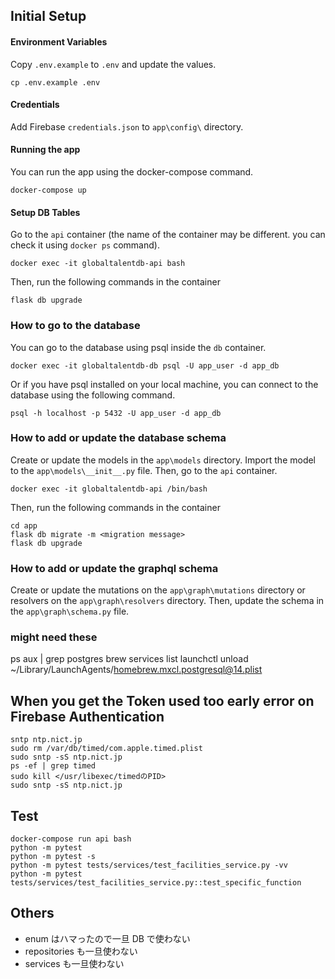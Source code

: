 ## Initial Setup

#### Environment Variables
Copy `.env.example` to `.env` and update the values.
```
cp .env.example .env
```

#### Credentials
Add Firebase `credentials.json` to `app\config\` directory.

#### Running the app
You can run the app using the docker-compose command.
```
docker-compose up
```
#### Setup DB Tables
Go to the `api` container (the name of the container may be different. you can check it using `docker ps` command).
```
docker exec -it globaltalentdb-api bash
```

Then, run the following commands in the container

```
flask db upgrade
```

### How to go to the database
You can go to the database using psql inside the `db` container.
```
docker exec -it globaltalentdb-db psql -U app_user -d app_db
```
Or if you have psql installed on your local machine, you can connect to the database using the following command.
```
psql -h localhost -p 5432 -U app_user -d app_db
```


### How to add or update the database schema
Create or update the models in the `app\models` directory. Import the model to the `app\models\__init__.py` file. Then, go to the `api` container.
```
docker exec -it globaltalentdb-api /bin/bash
```

Then, run the following commands in the container
```
cd app
flask db migrate -m <migration message>
flask db upgrade
```

### How to add or update the graphql schema
Create or update the mutations on the `app\graph\mutations` directory or resolvers on the `app\graph\resolvers` directory. Then, update the schema in the `app\graph\schema.py` file.


### might need these
ps aux | grep postgres
brew services list
launchctl unload ~/Library/LaunchAgents/homebrew.mxcl.postgresql@14.plist

## When you get the Token used too early error on Firebase Authentication
```
sntp ntp.nict.jp
sudo rm /var/db/timed/com.apple.timed.plist
sudo sntp -sS ntp.nict.jp
ps -ef | grep timed
sudo kill </usr/libexec/timedのPID>
sudo sntp -sS ntp.nict.jp
```

## Test

```
docker-compose run api bash
python -m pytest
python -m pytest -s
python -m pytest tests/services/test_facilities_service.py -vv
python -m pytest tests/services/test_facilities_service.py::test_specific_function
```

## Others

- enum はハマったので一旦 DB で使わない
- repositories も一旦使わない
- services も一旦使わない

